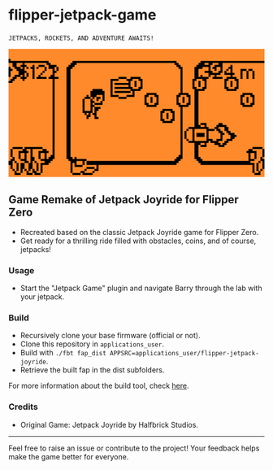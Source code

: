 # flipper-jetpack-game

`JETPACKS, ROCKETS, AND ADVENTURE AWAITS!`

![JETRIDE](docs/screenshots/gameplay.png)

## Game Remake of Jetpack Joyride for Flipper Zero
- Recreated based on the classic Jetpack Joyride game for Flipper Zero.
- Get ready for a thrilling ride filled with obstacles, coins, and of course, jetpacks!

### Usage

- Start the "Jetpack Game" plugin and navigate Barry through the lab with your jetpack.

### Build

- Recursively clone your base firmware (official or not).
- Clone this repository in `applications_user`.
- Build with `./fbt fap_dist APPSRC=applications_user/flipper-jetpack-joyride`.
- Retrieve the built fap in the dist subfolders.

For more information about the build tool, check [here](https://github.com/flipperdevices/flipperzero-firmware/blob/dev/documentation/fbt.md).

### Credits

- Original Game: Jetpack Joyride by Halfbrick Studios.

---

Feel free to raise an issue or contribute to the project! Your feedback helps make the game better for everyone.
